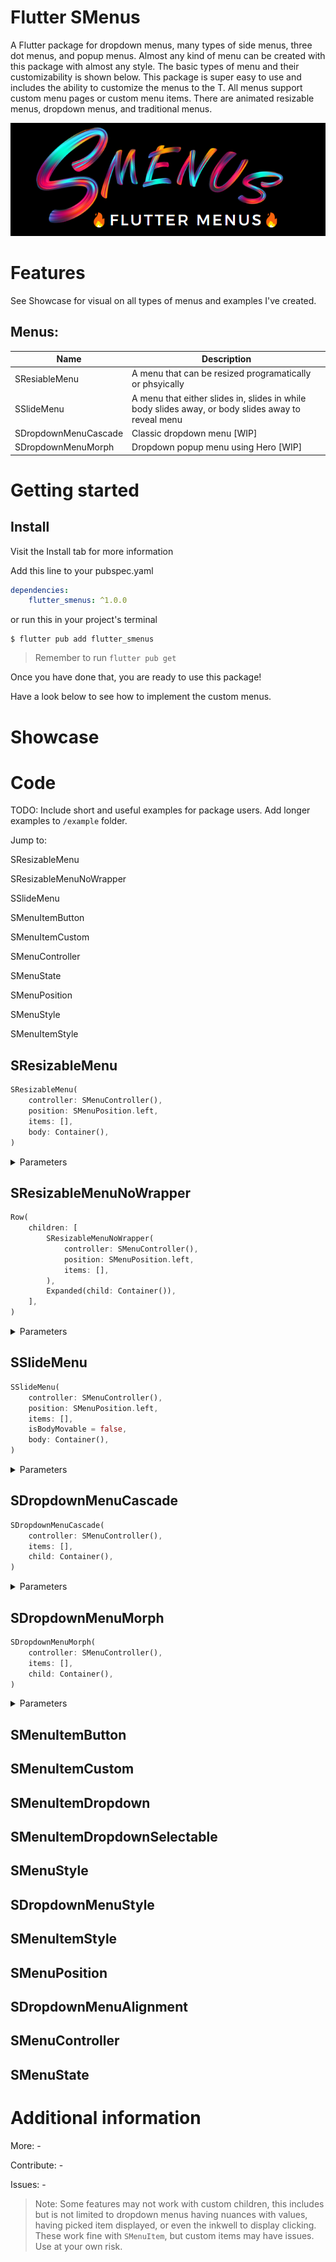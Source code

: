 
# Flutter SMenus

A Flutter package for dropdown menus, many types of side menus, three dot menus, and popup menus.
Almost any kind of menu can be created with this package with almost any style. The basic types of menu and their customizability is shown below. This package is super easy to use and includes the ability to customize the menus to the T. All menus support custom menu pages or custom menu items. There are animated resizable menus, dropdown menus, and traditional menus.
<!--
This README describes the package. If you publish this package to pub.dev,
this README's contents appear on the landing page for your package.
For information about how to write a good package README, see the guide for
[writing package pages](https://dart.dev/guides/libraries/writing-package-pages).
For general information about developing packages, see the Dart guide for
[creating packages](https://dart.dev/guides/libraries/create-library-packages)
and the Flutter guide for
[developing packages and plugins](https://flutter.dev/developing-packages).
-->

![SMenus, fire Flutter Menus](image.png)
# Features

See Showcase for visual on all types of menus and examples I've created.
  
## Menus:

|Name                 | Description                                                                                        |
|---------------------|----------------------------------------------------------------------------------------------------|
|SResiableMenu        |A menu that can be resized programatically or phsyically                                            |
|SSlideMenu           |A menu that either slides in, slides in while body slides away, or body slides away to reveal menu  |
|SDropdownMenuCascade |Classic dropdown menu [WIP]                                                                         |
|SDropdownMenuMorph   |Dropdown popup menu using Hero [WIP]                                                                |

# Getting started

## Install

Visit the Install tab for more information

Add this line to your pubspec.yaml

```yaml
dependencies:
    flutter_smenus: ^1.0.0
```

or run this in your project's terminal

```shell
$ flutter pub add flutter_smenus
```

> Remember to run ```flutter pub get```

Once you have done that, you are ready to use this package!

Have a look below to see how to implement the custom menus.
# Showcase


# Code

TODO: Include short and useful examples for package users. Add longer examples to `/example` folder.

Jump to:

SResizableMenu

SResizableMenuNoWrapper

SSlideMenu

SMenuItemButton

SMenuItemCustom

SMenuController

SMenuState

SMenuPosition

SMenuStyle

SMenuItemStyle



## SResizableMenu

```dart
SResizableMenu(
    controller: SMenuController(),
    position: SMenuPosition.left,
    items: [],
    body: Container(),
)
```

<details>
<summary>Parameters</summary>

Either ```items``` or ```builder``` must not be null

|Parameter             |Object Type                           |Default                          |Description                                                                                            |
|----------------------|--------------------------------------|---------------------------------|-------------------------------------------------------------------------------------------------------|
|```style```           |SMenuStyle?                           |SMenuStyle()                     |Color, border radius, size, padding, alignment. See ```SMenuStyle```                                         |
|```controller```      |SMenuController?                      |SMenuController()                |Controller to open, close, or toggle menu                                                              |
|```items```           |List< SMenuItem>?                     |null                             |List of ```SMenuItem``` types that make the menu                                                             |
|```builder```         |Widget Function(BuildContext context)?|null                             |Builder function for custom menu                                                                       |
|```body```            |Widget?                               |Container()                      |The widget which contains the contents, or page                                                                                  |
|```header```          |Widget?                               |null                             |The widget at the top of the menu                                                                      |
|```footer```          |Widget?                               |null                             |The widget at the bottom of the menu                                                                   |
|```scrollPhysics```   |ScrollPhysics?                        |null                             |How the menu should scroll                                                                             |
|```direction```       |Axis?                                 |Axis.vertical                    |Scroll direction, this is set automatically. Do not change this unless you know what you are doing.    |
|```duration```        |Duration?                             |const Duration(milliseconds: 250)|The duration for the animation of openning and closing the menu                                        |
|```position```        |SMenuPosition?                        |SMenuPosition.left               |Which side of the screen the menu will be location                                                     |
|```enableSelector```  |bool?                                 |false                            |In the event your menu items are menu buttons, turn on this selector to show the current selected item.|
|```resizable```       |bool?                                 |true                             |If resizing bar should show                                                                            |
|```barColor```        |Color?                                |null                             |Color of resizing bar                                                                                  |
|```barHoverColor```   |Color?                                |null                             |Color of resizing bar when hovered                                                                     |
|```barSize```         |double?                               |3                                |Size of resizing bar                                                                                   |
|```barHoverSize```    |double?                               |5                                |Size of resizing bar when hovered                                                                      |


</details>


## SResizableMenuNoWrapper

```dart
Row(
    children: [
        SResizableMenuNoWrapper(
            controller: SMenuController(),
            position: SMenuPosition.left,
            items: [],
        ),
        Expanded(child: Container()),
    ],
)
```


<details>
<summary>Parameters</summary>

Either ```items``` or ```builder``` must not be null

|Parameter             |Object Type                           |Default                          |Description                                                                                            |
|----------------------|--------------------------------------|---------------------------------|-------------------------------------------------------------------------------------------------------|
|```style```           |SMenuStyle?                           |SMenuStyle()                     |Color, border radius, size, padding, alignment. See ```SMenuStyle```                                         |
|```controller```      |SMenuController?                      |SMenuController()                |Controller to open, close, or toggle menu                                                              |
|```items```           |List< SMenuItem>?                     |null                             |List of ```SMenuItem``` types that make the menu                                                             |
|```builder```         |Widget Function(BuildContext context)?|null                             |Builder function for custom menu                                                                       |
|```header```          |Widget?                               |null                             |The widget at the top of the menu                                                                      |
|```footer```          |Widget?                               |null                             |The widget at the bottom of the menu                                                                   |
|```scrollPhysics```   |ScrollPhysics?                        |null                             |How the menu should scroll                                                                             |
|```direction```       |Axis?                                 |Axis.vertical                    |Scroll direction, this is set automatically. Do not change this unless you know what you are doing.    |
|```duration```        |Duration?                             |const Duration(milliseconds: 250)|The duration for the animation of openning and closing the menu                                        |
|```position```        |SMenuPosition?                        |SMenuPosition.left               |Which side of the screen the menu will be location                                                     |
|```enableSelector```  |bool?                                 |false                            |In the event your menu items are menu buttons, turn on this selector to show the current selected item.|
|```resizable```       |bool?                                 |true                             |If resizing bar should show                                                                            |
|```barColor```        |Color?                                |null                             |Color of resizing bar                                                                                  |
|```barHoverColor```   |Color?                                |null                             |Color of resizing bar when hovered                                                                     |
|```barSize```         |double?                               |3                                |Size of resizing bar                                                                                   |
|```barHoverSize```    |double?                               |5                                |Size of resizing bar when hovered                                                                      |


</details>


## SSlideMenu

```dart
SSlideMenu(
    controller: SMenuController(),
    position: SMenuPosition.left,
    items: [],
    isBodyMovable = false,
    body: Container(),
)
```

<details>
<summary>Parameters</summary>

Either ```items``` or ```builder``` must not be null

|Parameter             |Object Type                           |Default                          |Description                                                                                            |
|----------------------|--------------------------------------|---------------------------------|-------------------------------------------------------------------------------------------------------|
|```style```           |SMenuStyle?                           |SMenuStyle()                     |Color, border radius, size, padding, alignment. See ```SMenuStyle```                                         |
|```controller```      |SMenuController?                      |SMenuController()                |Controller to open, close, or toggle menu                                                              |
|```items```           |List< SMenuItem>?                     |null                             |List of ```SMenuItem``` types that make the menu                                                             |
|```builder```         |Widget Function(BuildContext context)?|null                             |Builder function for custom menu                                                                       |
|```body```            |Widget?                               |Container()                      |The widget which contains the contents, or page                                                                                  |
|```header```          |Widget?                               |null                             |The widget at the top of the menu                                                                      |
|```footer```          |Widget?                               |null                             |The widget at the bottom of the menu                                                                   |
|```scrollPhysics```   |ScrollPhysics?                        |null                             |How the menu should scroll                                                                             |
|```direction```       |Axis?                                 |Axis.vertical                    |Scroll direction, this is set automatically. Do not change this unless you know what you are doing.    |
|```duration```        |Duration?                             |const Duration(milliseconds: 250)|The duration for the animation of openning and closing the menu                                        |
|```position```        |SMenuPosition?                        |SMenuPosition.left               |Which side of the screen the menu will be location                                                     |
|```enableSelector```  |bool?                                 |false                            |In the event your menu items are menu buttons, turn on this selector to show the current selected item.|
|```barrierColor```       |Color?                                 |true                             |When menu is open, this is the color overlayed on the body                                                                            |
|```enableGestures```        |bool?                                |null                             |If gestures can open, close, or toggle the menu                                                                                  |
|```isBodyMovable```   |bool?                                |true                             |Whether the body moves in the animation or not                                                                     |
|```isMenuMovable```         |bool?                               |true                                |Whether the menu moves in the animation or not                                                                                   |


</details>


## SDropdownMenuCascade

```dart
SDropdownMenuCascade(
    controller: SMenuController(),
    items: [],
    child: Container(),
)
```

<details>
<summary>Parameters</summary>

|Parameter             |Object Type                           |Default                          |Description                                                                                            |
|----------------------|--------------------------------------|---------------------------------|-------------------------------------------------------------------------------------------------------|
|```items```           |List< SMenuItem< T>>                     |required                             |List of ```SMenuItem``` types, with a value, that make the menu                                                              |
|```style```           |SDropdownMenuStyle?                           |SDropdownMenuStyle()                     |Color, border radius, size, padding, alignment. See ```SDropdownMenuStyle```                                         |
|```controller```      |SMenuController?                      |SMenuController()                |Controller to open, close, or toggle menu                                                              |
|```header```          |Widget?                               |null                             |The widget at the top of the menu                                                                      |
|```footer```          |Widget?                               |null                             |The widget at the bottom of the menu                                                                   |
|```hideIcon```       |bool?                                 |false                    |If icon should be hidden    |
|```duration```        |Duration?                             |const Duration(milliseconds: 250)|The duration for the animation of openning and closing the menu                                        |
|```child```        |Widget?                        |null               |                                                     |
|```icon```  |Widget?                                 |null                            ||
|```leadingIcon```        |bool?                                |false                             |If Icon should come before text                                                                                  |
|```onChange```   |void Function(T value, int index)??                                |null                             |                                                                     |
|```showSelected```         |bool?                               |true                                |If selected widget should be displayed when menu is closed                                                                                   |
|```isSmall```         |bool?                               |false                                |                                                                                   |
|```buttonStyle```         |SMenuItemStyle?                               |SMenuItemStyle()                                |                                                                                   |
|```barrierColor```       |Color?                                 |Colors.black26                             |                                                                            |

</details>

## SDropdownMenuMorph

```dart
SDropdownMenuMorph(
    controller: SMenuController(),
    items: [],
    child: Container(),
)
```

<details>
<summary>Parameters</summary>

|Parameter             |Object Type                           |Default                          |Description                                                                                            |
|----------------------|--------------------------------------|---------------------------------|-------------------------------------------------------------------------------------------------------|
|```items```           |List< SMenuItem< T>>                     |required                             |List of ```SMenuItem``` types, with a value, that make the menu                                                              |
|```style```           |SDropdownMenuStyle?                           |SDropdownMenuStyle()                     |Color, border radius, size, padding, alignment. See ```SDropdownMenuStyle```                                         |
|```controller```      |SMenuController?                      |SMenuController()                |Controller to open, close, or toggle menu                                                              |
|```header```          |Widget?                               |null                             |The widget at the top of the menu                                                                      |
|```footer```          |Widget?                               |null                             |The widget at the bottom of the menu                                                                   |
|```hideIcon```       |bool?                                 |false                    |If icon should be hidden    |
|```child```        |Widget?                        |null               |                                                     |
|```icon```  |Widget?                                 |null                            ||
|```leadingIcon```        |bool?                                |false                             |If Icon should come before text                                                                                  |
|```onChange```   |void Function(T value, int index)??                                |null                             |                                                                     |
|```showSelected```         |bool?                               |true                                |If selected widget should be displayed when menu is closed                                                                                   |
|```isSmall```         |bool?                               |false                                |                                                                                   |
|```itemStyle```         |SMenuItemStyle?                               |SMenuItemStyle()                                |                                                                                   |


</details>


## SMenuItemButton
## SMenuItemCustom
## SMenuItemDropdown
## SMenuItemDropdownSelectable

## SMenuStyle
## SDropdownMenuStyle
## SMenuItemStyle

## SMenuPosition
## SDropdownMenuAlignment
## SMenuController
## SMenuState




# Additional information

More: -

Contribute: -

Issues: -


> Note: Some features may not work with custom children, this includes but is not limited to dropdown menus having nuances with values, having picked item displayed, or even the inkwell to display clicking. These work fine with ```SMenuItem```, but custom items may have issues. Use at your own risk.